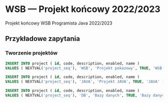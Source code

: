 # WSB — Projekt końcowy 2022/2023

Projekt końcowy WSB Programista Java 2022/2023

## Przykładowe zapytania

### Tworzenie projektów

```sql
INSERT INTO project ( id, code, description, enabled, name )
VALUES ( NEXTVAL('project_seq'), 'WSB', 'Projekt pokazowy', TRUE, 'WSB -- Projekt pokazowy' );

INSERT INTO project ( id, code, description, enabled, name )
VALUES ( NEXTVAL('project_seq'), 'JAVA', 'Projekt JAVA', TRUE, 'JAVA' );

INSERT INTO project ( id, code, description, enabled, name )
VALUES ( NEXTVAL('project_seq'), 'DB', 'Bazy danych', TRUE, 'Bazy danych' );
```